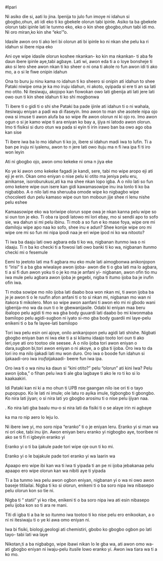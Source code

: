 #Ipari

Ni asiko die si, aati lo jina. Ipenija to julo fun imoye ni idahun si gbogbo,ohun, ati idi eko ti ko gbekele olorun tabi ipinle. Asiko ta ba gbekele olorun tabi ipinle lati le tunmo eko, eko o kin shee gbogbo,ohun tabi idi mo. Ni oro miran,ko kin she “eko’”o.                                                              

Idasile awon oro ti ako leri bi olorun ati bi ipinle ko ni nkan she pelu ka ri idahun si ibere nipa eko

Ani oye wipe idasile olorun koshee nkankan- ko kin ma nkankan- ti aba fe daun ibere ipinle aye,tabi agbaye. Lati wi, awon eda ti a o loye bonsheje ti ako si lero shee awon nkan ti ko sheer o ni ona ti akole ro fun awon idi ti ako mo, a o si le fiwe onipin idahun

Ona to buru ju ninu kama ro idahun ti ko sheero si onipin ati idahun to shee Pataki niwipe oma je ka mo iruju idahun, ni akoto, oyipada si ere ti an sa lati mo otito. Ni itesiwaju, akojopo kan fiowokan owo lati gbenija ati lati jere lati owo oun ti kin shee idahun ti ko shi mogbonwa

Ti ibere ti o gidi ti o shi she Pataki ba pade ijinle ati idahun ti o ni wahala, itesiwaju eniyan a padi wa di ifaseyin. Imo awon to man she asotele nipa ojo owa si imuse ti awon alufa ba so wipe ife awon olorun ni ki ojo ro. Imo awon ogun o si je kamo wipe ti ara eniyan ko bay a, ijiya ni latodo awon olorun. Imo ti fisiksi si duro otun wa pada si eyin ti irin irawo ban ba owo ago oba kan sise

Ti ibere iwa ba lo mo idahun ti ko jo, ibere si idahun madi iwa to lufin. Ti a ban pe iruju ni iyalenu, awon to n jere lati owo ituju ma n fi iwa ipa fi ti iro won leyin

Ati ni gbogbo ojo, awon omo kekeke ni oma n jiya eke

Ko ye ki awon omo kekeke fagadi je kandi, sere, tabi mo wipe aropo eji ati eji je erin. Okan omo eniyan o nise pelu ki otito ma jeniya pelu eru, ainikanse, isoroburukusi,ati ka ma shee nkan lopo igba. A o nilo lati so fun omo kekere wipe oun isere kan gidi kawamasowipe inu ina lonlo ti ko ba nigbabbo. A o nilo lati ma sheruuba omode wipe ko nigbagbo wipe chocoleeti dun pelu kamaso wipe oun ton moboun jije shee ri lenu nishe pelu eshee

Kamaasowipe eko wa toriwipe olorun sope owa je nkan kanna pelu wipe so si oun ton je eko. Ti oba ra ipodi latowo mi lori ebay, mo si sendii apo to sofo sie, wa dahun si mi pelu ibinu. Ti mob a so fun e ko mase foya, wipe ore mi damiloju wipe apo naa ko sofo, shee inu e adun? Shee konije wipe oro mi wipe ore mi so fun mi nipa ipodi naa je eri wipe ipod ni ko wa nitooto?

Ti iwa ba daaju lati owo agbara eda ti ko wa, nigbanan itunmo iwa o ni idaaju. Ti n ba ko checki ti a fowosi lati owo banki ti ko wa, nigbanan itunmo checki mi o fesemule

Eemi to jeetoto lati ma fi agbara mu eko mule lati aimogbonwa anikonjopon ti “irisi” ti a ba gba wiwalaye awon ijoba- awon die ti o gba lati ma lo agbara, ti a si fi dun awon yoku ti o je ko ma je anfani yi- nigbanan, awon ofin tio mu iwa mule pelu agbara awon ijoba je gegebi, nigba ti itumo ijoba ba je irufin ofin iwa.

Ti moba sowipe mo nilo ijoba lati daabo boa won nkan mi, ti awon ijoba ba je je awon ti o le ruufin afon anfani ti o to si nkan mi, nigbanan mo wan ni itakora ti mikolero. Mon so wipe awon aanfani ti awon elo mi ni gbodo wani igbenija-mo wa da oun ti o le gbewanijasile. Odabi ki eniyan maa beru ibalopo pelu agidi ti mo wa gba body guuardi lati daabo bo mi kiwonmaba bamilopo pelu agidi-sugbon ni iyato si-mo gba body guardii mi laye-pelu enikeni ti o ba fe layee-lati bamilopo

Tori iwa pelu esin oni ajoye, onilo anikanjopon pelu agidi lati shishe. Nigbati gbogbo eniyan ban ni iwa eke ti a si kilamu idaajo tooto lori oun ti ako leri,oye ati oro tootoo ole seesee. A o nilo ijoba tori awon eniyan o dara,sugbon bi,tori awon eniyan o ni akoye, a o gba ti ijoba. Oro iwa to da lori iro ma nilo ijakadi lati mu won duro. Oro iwa o boode fun idahun si ijakaadi-oro iwa iro*ifa*ijakaadi- beere fun iwa ipa.

Oro iwa ti o wa ninu ka daun si “kini otito?” pelu “olorun” ati kini Iwa? Pelu awon ijoba,” o fihan pelu iwa ti ale gba lagbaye ti ako le ro ti ko si lo kaakaakiri.

Idi Pataki kan ni ki a mo ohun ti UPB nse gaangan nilo ise ori ti o tayo pupopupo. Ko le lati ni imule; ole latu ro ayika imule, tigbongbo ti gbongbo. Ko nira lati jiyan; o si nira lati yo gbogbo arosinu  ti o nise pelu ijiyan naa.

. Ko nira lati gba baalu mu-o si nira lati da fisiki ti o se alaye irin ni agbaye

ka ma ro nip aero lo leju lo.

Ni ibere iwe yi, mo soro nipa “eranko” ti o je eniyan leru. Eranko yi si man wa ni ori oke, tabi inu ijin. Awon eniyan beru eranko yi nigbogbo aye, tooribee ni ako se ti fi ri igbeyin eranko yi

Eranko yi o ti ba ijakule pade tori wipe oje oun ti ko mi.

Eranko yi o le bajakule pade tori eranko yi wa laarin wa

Apaapo ero wipe ibi kan wa ti iwa ti yipada ti an pe ni ijoba jebakanaa pelu apaapo ero wipe olorun kan wa nibiti aye ti yipada

Ti a ba tunmo iwa pelu awon ogbon eniyan, nigbanan yi o wa ni owo awon baseje titilailai. Nigba ti ko si olorun, enikeni ti o ba soro nipa iwa nibasepo pelu olorun kon so tie ni.

Nigba ti “ statii” yi ko ribe, enikeni ti o ba soro nipa iwa ati esin nibasepo pelu ijoba kon so ti ara re mani.

Titi di igba ti a ba le so itunmo iwa tootoo ti ko nise pelu ero enikookan, a o ni ni itesiwaju ti o ye ki awa omo eniyan ni.

Iwa bi fisiki, biologi,geologi ati chemistiri, gbobo ko gbogbo ogbon po lati tayo- tabi lati wa laye

Nikotan,ti a ba nigbabgo, wipe ibawi nikan lo le gba wa, ati awon omo wa- ati gbogbo eniyan ni iwaju-pelu itusile lowo eranko yi. Awon iwa tiara wa ti a ko mo.
